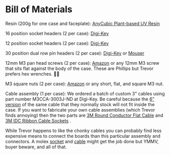 # Bill of Materials

Resin (200g for one case and faceplate): [AnyCubic Plant-based UV Resin](https://www.anycubic.com/collections/uv-resin/products/anycubic-plant-based-uv-resin)

16 position socket headers (2 per case): [Digi-Key](https://www.digikey.com/en/products/detail/PPTC161LFBN-RC/S7014-ND/810154)

12 position socket headers (2 per case): [Digi-Key](https://www.digikey.com/en/products/detail/PPTC121LFBN-RC/S6100-ND/807231)

30 position dual row pin headers (2 per case): [Digi-Key](https://www.digikey.com/en/products/detail/3m/D2530-6002-AR/1886318) or [Mouser](https://www.mouser.com/ProductDetail/517-D2530-6002-AR)

12mm M3 pan head screws (2 per case): [Amazon](https://www.amazon.com/Yootop-M3x12mm-Stainless-Phillips-Fastener/dp/B07HD34562/) or any 12mm M3 screw that sits flat against the body of the case. These are Phillips but Trevor prefers hex wrenches. 🤷‍♂️

M3 square nuts (2 per case): [Amazon](https://www.amazon.com/100pack-STAINLESS-STEEL-SQUARE-M3x5-4x1-8/dp/B07G9TTZDB/) or any short, flat, and square M3 nut.

Cable assembly (1 per case): We ordered a batch of custom 3" cables using part number M3CCA-3003J-ND at Digi-Key. Be careful because the [6" version](https://www.digikey.com/en/products/detail/3m/M3CCA-3006J/230853?s=N4IgTCBcDaILIGYDCSCCBaBAGLA2AUugHIAiIAugL5A) of the same cable that they normally stock will not fit inside the case. If you want to fabricate your own cable assemblies (which Trevor finds annoying) then the two parts are [3M Round Conductor Flat Cable](https://www.3m.com/3M/en_US/company-us/all-3m-products/?N=5002385+3290278560&rt=rud) and [3M IDC Ribbon Cable Sockets](https://www.3m.com/3M/en_US/company-us/all-3m-products/~/d/b00038599/) .

While Trevor happens to like the chonky cables you can probably find less expensive means to connect the boards than this particular assembly and connectors. A molex [socket](https://www.mouser.com/ProductDetail/538-501951-3030) and [cable](https://www.mouser.com/ProductDetail/538-15166-0319) might get the job done but YMMV, buyer beware, and all of that.
